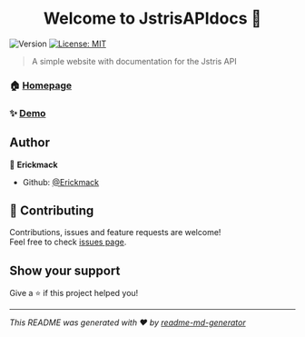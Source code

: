 <h1 align="center">Welcome to JstrisAPIdocs 👋</h1>
<p>
  <img alt="Version" src="https://img.shields.io/badge/version-1.0.0-blue.svg?cacheSeconds=2592000" />
  <a href="#" target="_blank">
    <img alt="License: MIT" src="https://img.shields.io/badge/License-MIT-yellow.svg" />
  </a>
</p>

> A simple website with documentation for the Jstris API

### 🏠 [Homepage](https://github.com/erickmack/JstrisAPIdocs)

### ✨ [Demo](https://erickmack.github.io/JstrisAPIdocs/#/)

## Author

👤 **Erickmack**

* Github: [@Erickmack](https://github.com/Erickmack)

## 🤝 Contributing

Contributions, issues and feature requests are welcome!<br />Feel free to check [issues page](https://github.com/erickmack/JstrisAPIdocs/issues). 

## Show your support

Give a ⭐️ if this project helped you!

***
_This README was generated with ❤️ by [readme-md-generator](https://github.com/kefranabg/readme-md-generator)_